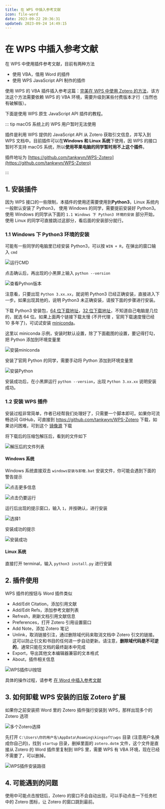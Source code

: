 ```yaml
---
title: 在 WPS 中插入参考文献
icon: file-word
date: 2023-09-22 20:36:31
updated: 2023-09-24 14:49:15
---
```


# 在 WPS 中插入参考文献

在 WPS 中使用插件参考文献，目前有两种方法

- 使用 VBA，借用 Word 的插件
- 使用 WPS JavaScript API 制作的插件

使用 WPS 的 VBA 插件插入参考这篇：[完美在 WPS 中使用 Zotero 的方法](https://zhuanlan.zhihu.com/p/579975093)，该方法这个方法需要依赖 WPS 的 VBA 环境，需要升级到某些付费版本才行（当然也有破解版）。

下面是使用 WPS 原生 JavaScript API 插件的教程。

::: tip macOS 系统上的 WPS 用户暂时无法使用

插件是利用 WPS 提供的 JavaScript API 从 Zotero 获取引文信息，并写入到 WPS 文档中。目前插件可以在**Windows 和 Linux 系统**下使用，因 WPS 的接口暂时不支持 macOS 系统，所以**使用苹果电脑的同学暂时用不上这个插件**。

插件地址为 [https://github.com/tankwyn/WPS-Zotero](https://github.com/tankwyn/WPS-Zotero)

:::

## 1. 安装插件

因为 WPS 接口的一些限制，本插件的使用还需要使用到**Python3**，Linux 系统内一般默认安装了 Python3， 使用 Windows 的同学，需要提前安装好 Python3。使用 Windows 的同学从下面的 `1.1 Windows 下 Python3 环境的安装` 部分开始，使用 Linux 的同学可直接跳过这部分，看后面的安装部分就行。

### 1.1 Windows 下 Python3 环境的安装

可能有一些同学的电脑里已经安装 Python3，可以按 `WIN + R`，在弹出的窗口输入 `cmd`

![运行CMD](../assets/images/run-cmd.png)

点击确认后，再出现的小黑屏上输入 `python --version`

![查看Python版本](../assets/images/run-python-version.png)

注意看，只要出现 `Python 3.xx.xx`，就说明 Python3 已经正确安装，直接进入下一步。如果出现其他的，说明 Python3 未正确安装，请按下面的步骤进行安装。

下载 Python3 安装包，[64 位下载地址](https://www.python.org/ftp/python/3.11.5/python-3.11.5-amd64.exe)，[32 位下载地址](https://www.python.org/ftp/python/3.11.5/python-3.11.5.exe)，不知道自己电脑是几位的，就选 64 位。如果上面两个链接下载太慢 (不开代理 ，官网下载速度慢已经 10 多年了)，可试试安装 [miniconda](https://mirrors.tuna.tsinghua.edu.cn/anaconda/miniconda/Miniconda3-py39_23.5.2-0-Windows-x86_64.exe)。

这里以 miniconda 示例，安装时默认设置，除了下面截图的设置，要记得打勾，把 Python 添加到环境变量里

![安装miniconda](../assets/images/miniconda-install.png)

安装了官网 Python 的同学，需要手动将 Python 添加到环境变量里

![安装Python](../assets/images/python-install.png)

安装成功后，在小黑屏运行 `python --version`，出现 `Python 3.xx.xx` 说明安装成功。

### 1.2 安装 WPS 插件

安装过程非常简单，作者已经帮我们处理好了，只需要一个脚本即可。如果你可流畅访问 GitHub，可直接到 <https://github.com/tankwyn/WPS-Zotero> 下载，如果访问困难，可到这个 [镜像源](https://ftp.linxingzhong.top/WPS-Zotero.tar.gz) 下载

将下载后的压缩包解压后，看到的文件如下

![解压后的文件列表](../assets/images/wps/wps-pluginfile-list.png)

#### Windows 系统

Windows 系统直接双击 `windows安装与卸载.bat` 安装文件，你可能会遇到下面的警告提示

![点击更多信息](../assets/images/wps/wps-warn1.png)

![点击仍要运行](../assets/images/wps/wps-warn2.png)

运行后出现的提示窗口，输入 `1`，并按确认，进行安装

![选择1](../assets/images/wps/wps-install.png)

安装成功的提示

![安装成功](../assets/images/wps/wps-success.png)

#### Linux 系统

直接打开 terminal，输入 `python3 install.py` 进行安装

## 2. 插件使用

WPS 插件的按钮与 Word 插件类似

- Add/Edit Citation，添加引用文献
- Add/Edit Refs，添加参考文献列表
- Refresh，刷新文档引用文献信息
- Preferences，打开 Zotero 引用设置窗口
- Add Note，添加 Zotero 笔记
- Unlink，取消链接引注，通过删除域代码来取消文档中 Zotero 引文的链接。这可以防止引文和书目的任何进一步自动更新。请注意，**删除域代码是不可逆的**，通常只能在文档的最终副本中完成
- Export，导出其他文本编辑器兼容的文本格式
- About，插件相关信息

![WPS插件UI按钮](../assets/images/wps/wps-plugin-ui-buttons.png)

具体的操作过程，请参考 [在 Word 中插入参考文献](./ms-word-plugin.md)

## 3. 如何卸载 WPS 安装的旧版 Zotero 扩展

如果你之前安装把 Word 里的 Zotero 插件强行安装到 WPS，那样出现多个的 Zotero 选项

![多个Zotero选择](../assets/images/wps/wps-plugin-ui.png)

先打开 `C:\Users\你的用户名\AppData\Roaming\kingsoft\wps` 目录 (注意用户名换成你自己的)，找到 `startup` 目录，删掉里面的 `zotero.dotm` 文件，这个文件是直接从 Zotero 的 Word 插件里复制到 WPS 里，需要 WPS 有 VBA 环境，现在已经不需要了，可以删掉。

![WPS插件安装路径](../assets/images/wps/wps-vba-plugin-install-path.png)

## 4. 可能遇到的问题

使用中可能点击按钮后，Zotero 的窗口不会自动出现，可以手动点击一下任务栏中的 Zotero 图标，让 Zotero 的窗口跳到最前。
